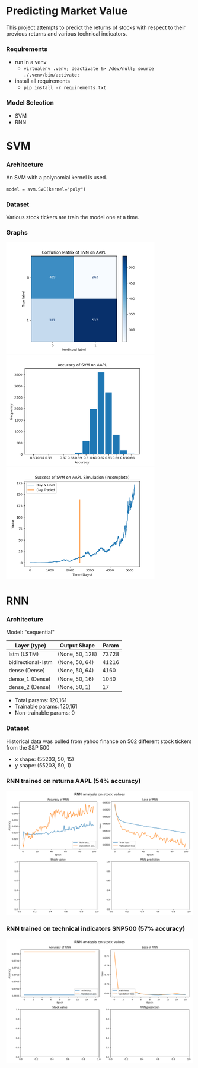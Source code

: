 # Predicting Market Value
This project attempts to predict the returns of stocks with respect to their previous returns and various technical indicators.

### Requirements
* run in a venv
    * `virtualenv .venv; deactivate &> /dev/null; source ./.venv/bin/activate;`
* install all requirements
    * `pip install -r requirements.txt`

### Model Selection

- SVM
- RNN


# SVM

### Architecture

An SVM with a polynomial kernel is used.

`model = svm.SVC(kernel="poly")`

### Dataset

Various stock tickers are train the model one at a time.

### Graphs

<img src="graphs/svm/confusion-matrix.png" width="400"/>
<img src="graphs/svm/accuracy.png" width="400"/>
<img src="graphs/svm/simulation.png" width="400"/>


# RNN

### Architecture

Model: "sequential"

|    Layer (type)          |     Output Shape      |    Param    |
|--------------------------|-----------------------|-------------|
|    lstm (LSTM)           |    (None, 50, 128)    |    73728    |  
|    bidirectional-lstm    |    (None, 50, 64)     |    41216    |
|    dense (Dense)         |    (None, 50, 64)     |    4160     |
|    dense_1 (Dense)       |    (None, 50, 16)     |    1040     |
|    dense_2 (Dense)       |    (None, 50, 1)      |    17       |

* Total params: 120,161
* Trainable params: 120,161
* Non-trainable params: 0

### Dataset
Historical data was pulled from yahoo finance on 502 different stock tickers from the S&P 500

* x shape: (55203, 50, 15)
* y shape: (55203, 50, 1)


### RNN trained on returns AAPL (54% accuracy)
![accuracy](graphs/rnn/results-rnn.png)

### RNN trained on technical indicators SNP500 (57% accuracy)

![accuracy](graphs/rnn/snp500.png)
